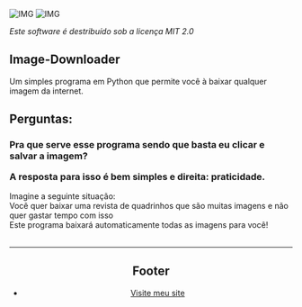 ![IMG](https://img.shields.io/github/license/White-Blue1/Image-Downloader?style=plastic)
![IMG](https://img.shields.io/github/downloads/White-Blue1/Image-Downloader/total?style=plastic)
<p><em>Este software é destribuído sob a licença MIT 2.0</em></p>
<p align="center">
<h2>Image-Downloader</h2>
<span>Um simples programa em Python que permite você à baixar qualquer imagem da internet.</span>
<h2>Perguntas:</h2>
<h3>Pra que serve esse programa sendo que basta eu clicar e salvar a imagem?</p>
<p>A resposta para isso é bem simples e direita: praticidade.</h3>
<p>Imagine a seguinte situação:</a><br/>
<a>Você quer baixar uma revista de quadrinhos que são muitas imagens e não quer gastar tempo com isso</a><br/>
<a>Este programa baixará automaticamente todas as imagens para você!</span><br/>
<br/><hr>
</p>
<p align="center">
<h2 align="center">Footer</h2>
<ul align="center">
<li><a href="https://white-blue1.github.io/website/" align="center">Visite meu site</a></li>
</ul>
</p>
